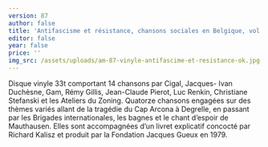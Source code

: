 ```yaml
---
version: 87
author: false
title: 'Antifascisme et résistance, chansons sociales en Belgique, vol. 3'
editor: false
year: false
price: ''
img_src: /assets/uploads/am-87-vinyle-antifascime-et-resistance-ok.jpg
---
```

Disque vinyle 33t comportant 14 chansons par Cigal, Jacques- Ivan Duchèsne, Gam, Rémy Gillis, Jean-Claude Pierot, Luc
 Renkin, Christiane Stefanski et les Ateliers du Zoning. Quatorze
 chansons engagées sur des thèmes variés allant de la tragédie du
 Cap Arcona à Degrelle, en passant par les Brigades internationales,
 les bagnes et le chant d’espoir de Mauthausen. Elles sont
 accompagnées d’un livret explicatif concocté par Richard Kalisz
 et produit par la Fondation Jacques Gueux en 1979.
